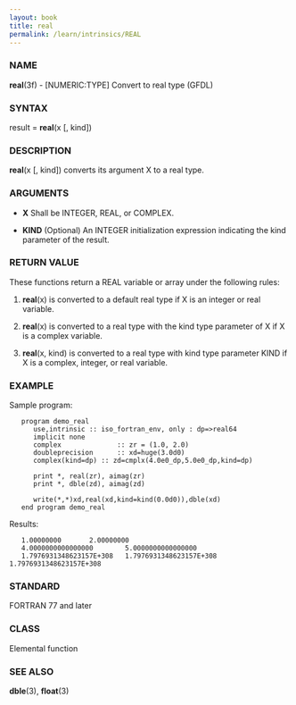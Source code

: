 ```yaml
---
layout: book
title: real
permalink: /learn/intrinsics/REAL
---
```

### NAME

**real**(3f) - \[NUMERIC:TYPE\] Convert to real type
(GFDL)

### SYNTAX

result = **real**(x \[, kind\])

### DESCRIPTION

**real**(x \[, kind\]) converts its argument X to a real type.

### ARGUMENTS

  - **X**
    Shall be INTEGER, REAL, or COMPLEX.

  - **KIND**
    (Optional) An INTEGER initialization expression indicating the kind
    parameter of the result.

### RETURN VALUE

These functions return a REAL variable or array under the following
rules:

1.  **real**(x) is converted to a default real type if X is an integer
    or real variable.

2.  **real**(x) is converted to a real type with the kind type parameter
    of X if X is a complex variable.

3.  **real**(x, kind) is converted to a real type with kind type
    parameter KIND if X is a complex, integer, or real variable.

### EXAMPLE

Sample program:

```
   program demo_real
      use,intrinsic :: iso_fortran_env, only : dp=>real64
      implicit none
      complex              :: zr = (1.0, 2.0)
      doubleprecision      :: xd=huge(3.0d0)
      complex(kind=dp) :: zd=cmplx(4.0e0_dp,5.0e0_dp,kind=dp)

      print *, real(zr), aimag(zr)
      print *, dble(zd), aimag(zd)

      write(*,*)xd,real(xd,kind=kind(0.0d0)),dble(xd)
   end program demo_real
```

Results:

```
   1.00000000       2.00000000
   4.0000000000000000        5.0000000000000000
   1.7976931348623157E+308   1.7976931348623157E+308   1.7976931348623157E+308
```

### STANDARD

FORTRAN 77 and later

### CLASS

Elemental function

### SEE ALSO

**dble**(3), **float**(3)
